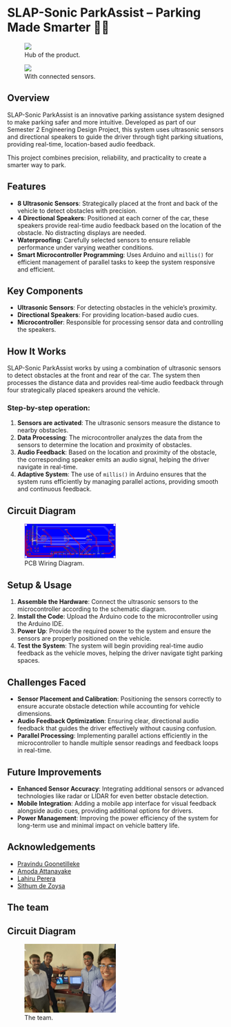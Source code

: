 # SLAP-Sonic ParkAssist – Parking Made Smarter 🚗💡

<figure>
  <img src="Images/Product1.jpg" width="50%">
  <figcaption>Hub of the product.</figcaption>
</figure>

<figure>
  <img src="Images/Product2.jpg" width="50%">
  <figcaption>With connected sensors.</figcaption>
</figure>


## Overview
SLAP-Sonic ParkAssist is an innovative parking assistance system designed to make parking safer and more intuitive. Developed as part of our Semester 2 Engineering Design Project, this system uses ultrasonic sensors and directional speakers to guide the driver through tight parking situations, providing real-time, location-based audio feedback.

This project combines precision, reliability, and practicality to create a smarter way to park.

## Features
- **8 Ultrasonic Sensors**: Strategically placed at the front and back of the vehicle to detect obstacles with precision.
- **4 Directional Speakers**: Positioned at each corner of the car, these speakers provide real-time audio feedback based on the location of the obstacle. No distracting displays are needed.
- **Waterproofing**: Carefully selected sensors to ensure reliable performance under varying weather conditions.
- **Smart Microcontroller Programming**: Uses Arduino and `millis()` for efficient management of parallel tasks to keep the system responsive and efficient.

## Key Components
- **Ultrasonic Sensors**: For detecting obstacles in the vehicle’s proximity.
- **Directional Speakers**: For providing location-based audio cues.
- **Microcontroller**: Responsible for processing sensor data and controlling the speakers.

## How It Works
SLAP-Sonic ParkAssist works by using a combination of ultrasonic sensors to detect obstacles at the front and rear of the car. The system then processes the distance data and provides real-time audio feedback through four strategically placed speakers around the vehicle.

### Step-by-step operation:
1. **Sensors are activated**: The ultrasonic sensors measure the distance to nearby obstacles.
2. **Data Processing**: The microcontroller analyzes the data from the sensors to determine the location and proximity of obstacles.
3. **Audio Feedback**: Based on the location and proximity of the obstacle, the corresponding speaker emits an audio signal, helping the driver navigate in real-time.
4. **Adaptive System**: The use of `millis()` in Arduino ensures that the system runs efficiently by managing parallel actions, providing smooth and continuous feedback.

## Circuit Diagram
<figure>
  <img src="Images/PCBWiringDiagram.png" width="50%">
  <figcaption>PCB Wiring Diagram.</figcaption>
</figure>


## Setup & Usage
1. **Assemble the Hardware**: Connect the ultrasonic sensors to the microcontroller according to the schematic diagram.
2. **Install the Code**: Upload the Arduino code to the microcontroller using the Arduino IDE.
3. **Power Up**: Provide the required power to the system and ensure the sensors are properly positioned on the vehicle.
4. **Test the System**: The system will begin providing real-time audio feedback as the vehicle moves, helping the driver navigate tight parking spaces.

## Challenges Faced
- **Sensor Placement and Calibration**: Positioning the sensors correctly to ensure accurate obstacle detection while accounting for vehicle dimensions.
- **Audio Feedback Optimization**: Ensuring clear, directional audio feedback that guides the driver effectively without causing confusion.
- **Parallel Processing**: Implementing parallel actions efficiently in the microcontroller to handle multiple sensor readings and feedback loops in real-time.

## Future Improvements
- **Enhanced Sensor Accuracy**: Integrating additional sensors or advanced technologies like radar or LIDAR for even better obstacle detection.
- **Mobile Integration**: Adding a mobile app interface for visual feedback alongside audio cues, providing additional options for drivers.
- **Power Management**: Improving the power efficiency of the system for long-term use and minimal impact on vehicle battery life.

## Acknowledgements
- [Pravindu Goonetilleke](https://github.com/PravinduG)
- [Amoda Attanayake](https://github.com/AmodaA)
- [Lahiru Perera](https://github.com/LahiruCKPerera)
- [Sithum de Zoysa](https://github.com/sithum02)

## The team

## Circuit Diagram
<figure>
  <img src="Images/Team.jpg" width="50%">
  <figcaption>The team.</figcaption>
</figure>
